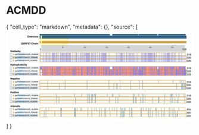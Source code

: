 # ACMDD
{
   "cell_type": "markdown",
   "metadata": {},
   "source": [
![Alt text](img/align_targets_uniprot.png)
]
}
